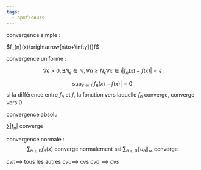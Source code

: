 ```yaml
---
tags:
  - apxf/cours
---
```


convergence simple : 

$f_{n}(x)\xrightarrow[n\to+\infty]{}f$

convergence uniforme : 

$$
\forall\epsilon>0,\exists N_{\epsilon}\in \mathbb{N}, \forall n\geq N_{\epsilon} \forall x \in i |f_{n}(x)-f(x)|<\epsilon
$$

 $$
\sup_{x\in I} |f_{n}(x)-f(x)|= 0
$$
si la différence entre $f_{n}$ et $f$, la fonction vers laquelle $f_{n}$ converge, converge vers 0


convergence absolu

$\sum|f_{n}|$ converge


convergence normale :
$$
\sum_{n\geq0}f_{n}(x) \text{ converge normalement ssi } \sum_{n\geq0} \|u_{n}\|_{\infty} \text{ converge}
$$


$cvn \implies$ tous les autres
$cvu \implies$ cvs
$cva \implies cvs$
